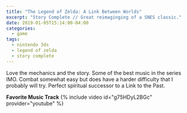 ```yaml
---
title: "The Legend of Zelda: A Link Between Worlds"
excerpt: "Story Complete // Great reimaginging of a SNES classic."
date: 2019-01-05T15:14:00-04:00
categories:
  - game
tags:
  - nintendo 3ds
  - legend of zelda
  - story complete
---
```


Love the mechanics and the story. Some of the best music in the series IMO. Combat somewhat easy but does have a harder difficulty that I probably will try. Perfect spiritual successor to a Link to the Past.

**Favorite Music Track**
{% include video id="g75HDyL2BGc" provider="youtube" %}
